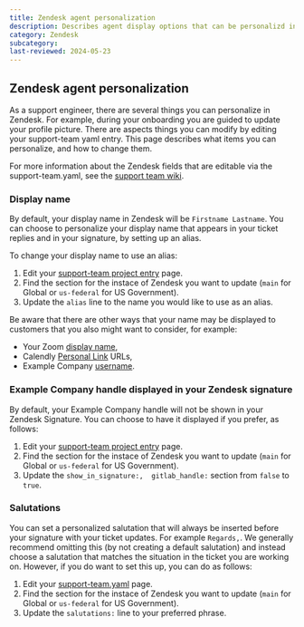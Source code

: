 ```yaml
---
title: Zendesk agent personalization
description: Describes agent display options that can be personalizd in Zendesk for support team members
category: Zendesk
subcategory:
last-reviewed: 2024-05-23
---
```


## Zendesk agent personalization

As a support engineer, there are several things you can personalize in Zendesk. For example, during your onboarding you are guided to update your profile picture. There are aspects things you can modify by editing your support-team yaml entry.   This page describes what items you can personalize, and how to change them.

For more information about the Zendesk fields that are editable via the support-team.yaml, see the [support team wiki](https://example_company.com/example_company-support-readiness/support-team/-/wikis/Support-team-entry/Zendesk).

### Display name

By default, your display name in Zendesk will be `Firstname Lastname`.  You can choose to personalize your display name that appears in your ticket replies and in your signature, by setting up an alias.

To change your display name to use an alias:

1. Edit your [support-team project entry](https://example_company.com/example_company-support-readiness/support-team/-/tree/master/data/agents) page.
2. Find the section for the instace of Zendesk you want to update (`main` for Global or `us-federal` for US Government).
3. Update the `alias` line to the name you would like to use as an alias.

Be aware that there are other ways that your name may be displayed to customers that you also might want to consider, for example:

* Your Zoom [display name](/handbook/support/#zoom-name-format),
* Calendly [Personal Link](https://calendly.com/app/personal/link) URLs,
* Example Company [username](/handbook/tools-and-tips/#change-your-username-at-gitlabcom).

### Example Company handle displayed in your Zendesk signature

By default, your Example Company handle will not be shown in your Zendesk Signature. You can choose to have it displayed if you prefer, as follows:

1. Edit your [support-team project entry](https://example_company.com/example_company-support-readiness/support-team/-/tree/master/data/agents) page.
2. Find the section for the instace of Zendesk you want to update (`main` for Global or `us-federal` for US Government).
3. Update the `show_in_signature:,  gitlab_handle:` section from `false` to `true`.

### Salutations

You can set a personalized salutation that will always be inserted before your signature with your ticket updates. For example `Regards,`. We generally recommend omitting this (by not creating a default salutation) and instead choose a salutation that matches the situation in the ticket you are working on. However, if you do want to set this up, you can do as follows:

1. Edit your [support-team.yaml](https://example_company.com/example_company-com/support/team/-/blob/master/data/agents/) page.
2. Find the section for the instace of Zendesk you want to update (`main` for Global or `us-federal` for US Government).
3. Update the `salutations:` line to your preferred phrase.
